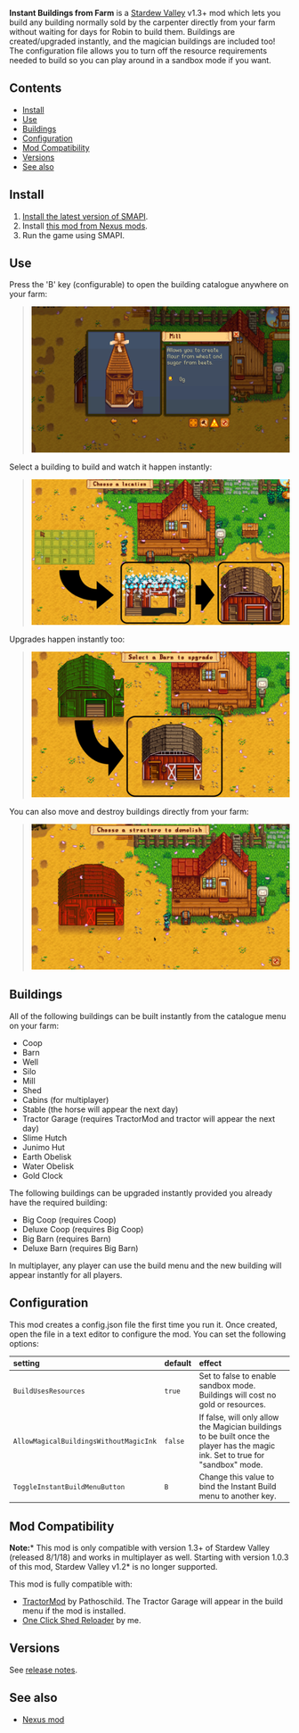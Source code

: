 ﻿**Instant Buildings from Farm** is a [Stardew Valley](http://stardewvalley.net/) v1.3+ mod which lets you build any building normally sold by the carpenter directly from your farm without waiting for days for Robin to build them. Buildings are created/upgraded instantly, and the magician buildings are included too! The configuration file allows you to turn off the resource requirements needed to build so you can play around in a sandbox mode if you want.

## Contents
* [Install](#install)
* [Use](#use)
* [Buildings](#supported-buildings)
* [Configuration](#configuration)
* [Mod Compatibility](#mod-compatibility)
* [Versions](#versions)
* [See also](#see-also)

## Install
1. [Install the latest version of SMAPI](https://smapi.io/).
2. Install [this mod from Nexus mods](http://www.nexusmods.com/stardewvalley/mods/2070).
3. Run the game using SMAPI.

## Use
Press the 'B' key (configurable) to open the building catalogue anywhere on your farm:
> ![](screenshots/catalogue.png)

Select a building to build and watch it happen instantly:
> ![](screenshots/instant-build.png)

Upgrades happen instantly too:
> ![](screenshots/instant-upgrade.png)

You can also move and destroy buildings directly from your farm:
> ![](screenshots/destroy-building.png)

## Buildings
All of the following buildings can be built instantly from the catalogue menu on your farm:
* Coop
* Barn
* Well
* Silo
* Mill
* Shed
* Cabins (for multiplayer)
* Stable (the horse will appear the next day)
* Tractor Garage (requires TractorMod and tractor will appear the next day)
* Slime Hutch
* Junimo Hut
* Earth Obelisk
* Water Obelisk
* Gold Clock

The following buildings can be upgraded instantly provided you already have the required building:
* Big Coop (requires Coop)
* Deluxe Coop (requires Big Coop)
* Big Barn (requires Barn)
* Deluxe Barn (requires Big Barn)

In multiplayer, any player can use the build menu and the new building will appear instantly for all players.

## Configuration
This mod creates a config.json file the first time you run it. Once created, open the file in a text editor to configure the mod. You can set the following options:

setting | default | effect
:------ | :------ | :-----
`BuildUsesResources` | `true` | Set to false to enable sandbox mode. Buildings will cost no gold or resources.
`AllowMagicalBuildingsWithoutMagicInk` | `false` | If false, will only allow the Magician buildings to be built once the player has the magic ink. Set to true for "sandbox" mode.
`ToggleInstantBuildMenuButton` | `B` | Change this value to bind the Instant Build menu to another key.

## Mod Compatibility
**Note:*** This mod is only compatible with version 1.3+ of Stardew Valley (released 8/1/18) and works in multiplayer as well. Starting with version 1.0.3 of this mod, Stardew Valley v1.2* is no longer supported. 

This mod is fully compatible with:
* [TractorMod](http://www.nexusmods.com/stardewvalley/mods/1401) by Pathoschild. The Tractor Garage will appear in the build menu if the mod is installed.
* [One Click Shed Reloader](http://www.nexusmods.com/stardewvalley/mods/2052) by me.

## Versions
See [release notes](release-notes.md).

## See also
* [Nexus mod](http://www.nexusmods.com/stardewvalley/mods/2070)

